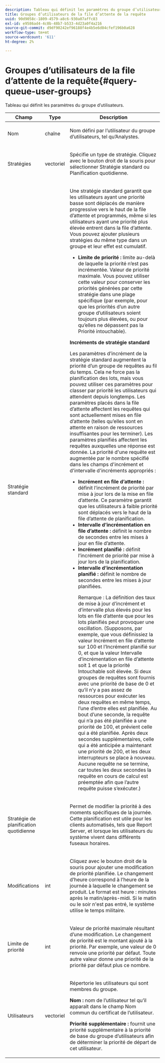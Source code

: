 ```yaml
---
description: Tableau qui définit les paramètres du groupe d’utilisateurs.
title: Groupes d’utilisateurs de la file d’attente de la requête
uuid: 90d9058c-1809-4579-a8c6-930a07affc83
exl-id: e9586ad4-4c0b-48b7-b533-4d23a0f4a216
source-git-commit: d9df90242ef96188f4e4b5e6d04cfef196b0a628
workflow-type: tm+mt
source-wordcount: '611'
ht-degree: 2%

---
```


# Groupes d’utilisateurs de la file d’attente de la requête{#query-queue-user-groups}

Tableau qui définit les paramètres du groupe d’utilisateurs.

<table id="table_670A47E25A7A43F0B599BD7ABB173E69"> 
 <thead> 
  <tr> 
   <th colname="col1" class="entry"> Champ </th> 
   <th colname="col2" class="entry"> Type </th> 
   <th colname="col3" class="entry"> Description </th> 
  </tr> 
 </thead>
 <tbody> 
  <tr> 
   <td colname="col1"> <p>Nom </p> </td> 
   <td colname="col2"> <p>chaîne </p> </td> 
   <td colname="col3"> <p>Nom défini par l’utilisateur du groupe d’utilisateurs, tel qu’Analystes. </p> </td> 
  </tr> 
  <tr> 
   <td colname="col1"> <p>Stratégies </p> </td> 
   <td colname="col2"> <p>vectoriel </p> </td> 
   <td colname="col3"> <p>Spécifie un type de stratégie. Cliquez avec le bouton droit de la souris pour sélectionner Stratégie standard ou Planification quotidienne. </p> </td> 
  </tr> 
  <tr> 
   <td colname="col1"> <p>Stratégie standard </p> </td> 
   <td colname="col2"> </td> 
   <td colname="col3"> <p>Une stratégie standard garantit que les utilisateurs ayant une priorité basse sont déplacés de manière progressive vers le haut de la file d’attente et programmés, même si les utilisateurs ayant une priorité plus élevée entrent dans la file d’attente. Vous pouvez ajouter plusieurs stratégies du même type dans un groupe et leur effet est cumulatif. 
     <ul id="ul_F7F60D23DC934F61AF2183177A11FA65"> 
      <li id="li_805ED3E740814FAEBFF2B411BAB3D248"><b>Limite de priorité : </b> limite au-delà de laquelle la priorité n’est pas incrémentée. Valeur de priorité maximale. Vous pouvez utiliser cette valeur pour conserver les priorités générées par cette stratégie dans une plage spécifique (par exemple, pour que les priorités d’un autre groupe d’utilisateurs soient toujours plus élevées, ou pour qu’elles ne dépassent pas la Priorité intouchable). </li> 
     </ul> </p> <p> <b>Incréments de stratégie standard</b> </p> <p>Les paramètres d’incrément de la stratégie standard augmentent la priorité d’un groupe de requêtes au fil du temps. Cela ne force pas la planification des lots, mais vous pouvez utiliser ces paramètres pour classer par priorité les utilisateurs qui attendent depuis longtemps. Les paramètres placés dans la file d’attente affectent les requêtes qui sont actuellement mises en file d’attente (telles qu’elles sont en attente en raison de ressources insuffisantes pour les terminer). Les paramètres planifiés affectent les requêtes auxquelles une réponse est donnée. La priorité d'une requête est augmentée par le nombre spécifié dans les champs d'incrément et d'intervalle d'incréments appropriés : 
     <ul id="ul_7A5EE18CE10E4484A203B938525C806C"> 
      <li id="li_4B5CD827AF3848DA811A96C851340518"><b>Incrément en file d’attente : </b> définit l’incrément de priorité par mise à jour lors de la mise en file d’attente. Ce paramètre garantit que les utilisateurs à faible priorité sont déplacés vers le haut de la file d’attente de planification. </li> 
      <li id="li_91CA798235234A1CAC7AB32A7FB1CE84"><b>Intervalle d’incrémentation en file d’attente : </b> définit le nombre de secondes entre les mises à jour en file d’attente. </li> 
      <li id="li_079275E21ABA43B796A853624A6BDC29"><b>Incrément planifié : </b> définit l’incrément de priorité par mise à jour lors de la planification. </li> 
      <li id="li_3AE2EC3EBE6C4670BA0FA1BBD03FEBBD"><b>Intervalle d’incrémentation planifié : </b> définit le nombre de secondes entre les mises à jour planifiées. <p> <p>Remarque :  La définition des taux de mise à jour d’incrément et d’intervalle plus élevés pour les lots en file d’attente que pour les lots planifiés peut provoquer une oscillation. (Supposons, par exemple, que vous définissiez la valeur Incrément en file d’attente sur 100 et l’Incrément planifié sur 0, et que la valeur Intervalle d’incrémentation en file d’attente soit 1 et que la priorité Intouchable soit élevée. Si deux groupes de requêtes sont fournis avec une priorité de base de 0 et qu’il n’y a pas assez de ressources pour exécuter les deux requêtes en même temps, l’une d’entre elles est planifiée. Au bout d’une seconde, la requête qui n’a pas été planifiée a une priorité de 100, et prévient celle qui a été planifiée. Après deux secondes supplémentaires, celle qui a été anticipée a maintenant une priorité de 200, et les deux interrupteurs se place à nouveau. Aucune requête ne se termine, car toutes les deux secondes la requête en cours de calcul est préemptée afin que l’autre requête puisse s’exécuter.) </p> </p> </li> 
     </ul> </p> </td> 
  </tr> 
  <tr> 
   <td colname="col1"> <p>Stratégie de planification quotidienne </p> </td> 
   <td colname="col2"> </td> 
   <td colname="col3"> <p>Permet de modifier la priorité à des moments spécifiques de la journée. Cette planification est utile pour les clients automatisés, tels que <span class="wintitle"> Report Server</span>, et lorsque les utilisateurs du système vivent dans différents fuseaux horaires. </p> </td> 
  </tr> 
  <tr> 
   <td colname="col1"> <p>Modifications </p> </td> 
   <td colname="col2"> <p>int </p> </td> 
   <td colname="col3"> <p>Cliquez avec le bouton droit de la souris pour ajouter une modification de priorité planifiée. Le changement d’heure correspond à l’heure de la journée à laquelle le changement se produit. Le format est heure : minutes après le matin/après-midi. Si le matin ou le soir n'est pas entré, le système utilise le temps militaire. </p> </td> 
  </tr> 
  <tr> 
   <td colname="col1"> <p>Limite de priorité </p> </td> 
   <td colname="col2"> <p>int </p> </td> 
   <td colname="col3"> <p>Valeur de priorité maximale résultant d’une modification. Le changement de priorité est le montant ajouté à la priorité. Par exemple, une valeur de 0 renvoie une priorité par défaut. Toute autre valeur donne une priorité de la priorité par défaut plus ce nombre. </p> </td> 
  </tr> 
  <tr> 
   <td colname="col1"> <p>Utilisateurs </p> </td> 
   <td colname="col2"> <p>vectoriel </p> </td> 
   <td colname="col3"> <p>Répertorie les utilisateurs qui sont membres du groupe. </p> <p> <b>Nom : </b> nom de l’utilisateur tel qu’il apparaît dans le champ Nom commun du certificat de l’utilisateur. </p> <p> <b>Priorité supplémentaire : </b> fournit une priorité supplémentaire à la priorité de base du groupe d’utilisateurs afin de déterminer la priorité de départ de cet utilisateur. </p> </td> 
  </tr> 
 </tbody> 
</table>
